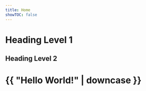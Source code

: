 ```yaml
---
title: Home
showTOC: false
---
```


# Heading Level 1

## Heading Level 2

<h1>{{ "Hello World!" | downcase }}</h1>